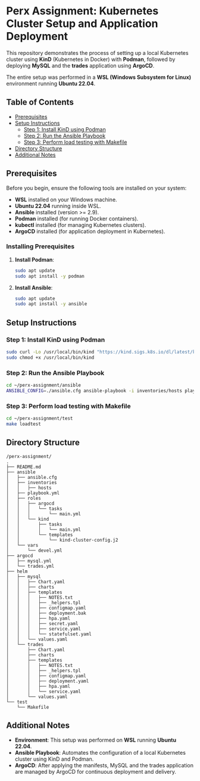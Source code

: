 # Perx Assignment: Kubernetes Cluster Setup and Application Deployment

This repository demonstrates the process of setting up a local Kubernetes cluster using **KinD** (Kubernetes in Docker) with **Podman**, followed by deploying **MySQL** and the **trades** application using **ArgoCD**.

The entire setup was performed in a **WSL (Windows Subsystem for Linux)** environment running **Ubuntu 22.04**.

## Table of Contents

- [Prerequisites](#prerequisites)
- [Setup Instructions](#setup-instructions)
  - [Step 1: Install KinD using Podman](#step-1-install-kind-using-podman)
  - [Step 2: Run the Ansible Playbook](#step-2-run-the-ansible-playbook)
  - [Step 3: Perform load testing with Makefile](#step-3-perform-load-testing-with-makefile)
- [Directory Structure](#directory-structure)
- [Additional Notes](#additional-notes)

## Prerequisites

Before you begin, ensure the following tools are installed on your system:

- **WSL** installed on your Windows machine.
- **Ubuntu 22.04** running inside WSL.
- **Ansible** installed (version >= 2.9).
- **Podman** installed (for running Docker containers).
- **kubectl** installed (for managing Kubernetes clusters).
- **ArgoCD** installed (for application deployment in Kubernetes).

### Installing Prerequisites

1. **Install Podman**:
   ```bash
   sudo apt update
   sudo apt install -y podman
   ```
2. **Install Ansible**:
   ```bash
   sudo apt update
   sudo apt install -y ansible
   ```
## Setup Instructions

### Step 1: Install KinD using Podman
   ```bash
   sudo curl -Lo /usr/local/bin/kind "https://kind.sigs.k8s.io/dl/latest/kind-linux-amd64"
   sudo chmod +x /usr/local/bin/kind
   ```
### Step 2: Run the Ansible Playbook
   ```bash
  cd ~/perx-assignment/ansible
  ANSIBLE_CONFIG=./ansible.cfg ansible-playbook -i inventories/hosts playbook.yml --extra-vars "env=devel"
   ```
### Step 3: Perform load testing with Makefile
   ```bash
  cd ~/perx-assignment/test
  make loadtest
   ```

## Directory Structure
```
/perx-assignment/
.
├── README.md
├── ansible
│   ├── ansible.cfg
│   ├── inventories
│   │   ├── hosts
│   ├── playbook.yml
│   ├── roles
│   │   ├── argocd
│   │   │   └── tasks
│   │   │       └── main.yml
│   │   └── kind
│   │       ├── tasks
│   │       │   └── main.yml
│   │       └── templates
│   │           └── kind-cluster-config.j2
│   └── vars
│       └── devel.yml
├── argocd
│   ├── mysql.yml
│   └── trades.yml
├── helm
│   ├── mysql
│   │   ├── Chart.yaml
│   │   ├── charts
│   │   ├── templates
│   │   │   ├── NOTES.txt
│   │   │   ├── _helpers.tpl
│   │   │   ├── configmap.yaml
│   │   │   ├── deployment.bak
│   │   │   ├── hpa.yaml
│   │   │   ├── secret.yaml
│   │   │   ├── service.yaml
│   │   │   └── statefulset.yaml
│   │   └── values.yaml
│   └── trades
│       ├── Chart.yaml
│       ├── charts
│       ├── templates
│       │   ├── NOTES.txt
│       │   ├── _helpers.tpl
│       │   ├── configmap.yaml
│       │   ├── deployment.yaml
│       │   ├── hpa.yaml
│       │   └── service.yaml
│       └── values.yaml
└── test
    └── Makefile
```

## Additional Notes

- **Environment**: This setup was performed on **WSL** running **Ubuntu 22.04**.
- **Ansible Playbook**: Automates the configuration of a local Kubernetes cluster using KinD and Podman.
- **ArgoCD**: After applying the manifests, MySQL and the trades application are managed by ArgoCD for continuous deployment and delivery.

